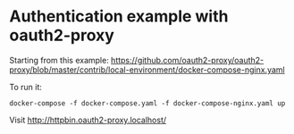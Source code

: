 
# Authentication example with oauth2-proxy

Starting from this example:
https://github.com/oauth2-proxy/oauth2-proxy/blob/master/contrib/local-environment/docker-compose-nginx.yaml

To run it:
```
docker-compose -f docker-compose.yaml -f docker-compose-nginx.yaml up
```

Visit http://httpbin.oauth2-proxy.localhost/
